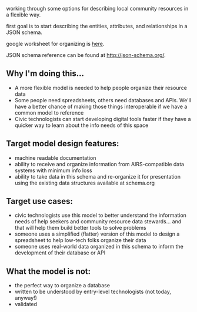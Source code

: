 working through some options for describing local community resources in a flexible way. 

first goal is to start describing the entities, attributes, and relationships in a JSON schema. 

google worksheet for organizing is [here](https://docs.google.com/spreadsheets/d/1K_XIwxAyY9HZxx46W7dsoG--C7C-jf3X58K1ut7P2uo/edit#gid=0).

JSON schema reference can be found at http://json-schema.org/.

## Why I'm doing this...
- A more flexible model is needed to help people organize their resource data
- Some people need spreadsheets, others need databases and APIs. We'll have a better chance of making those things interoperable if we have a common model to reference
- Civic technologists can start developing digital tools faster if they have a quicker way to learn about the info needs of this space

## Target model design features:
- machine readable documentation
- ability to receive and organize information from AIRS-compatible data systems with minimum info loss
- ability to take data in this schema and re-organize it for presentation using the existing data structures available at schema.org

## Target use cases:
- civic technologists use this model to better understand the information needs of help seekers and community resource data stewards... and that will help them build better tools to solve problems
- someone uses a simplified \(flatter\) version of this model to design a spreadsheet to help low-tech folks organize their data
- someone uses real-world data organized in this schema to inform the development of their database or API

## What the model is not: 
- the perfect way to organize a database
- written to be understood by entry-level technologists \(not today, anyway!\)
- validated 
